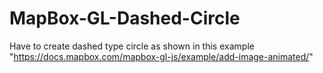 # MapBox-GL-Dashed-Circle
Have to create dashed type circle as shown in this example "https://docs.mapbox.com/mapbox-gl-js/example/add-image-animated/"
